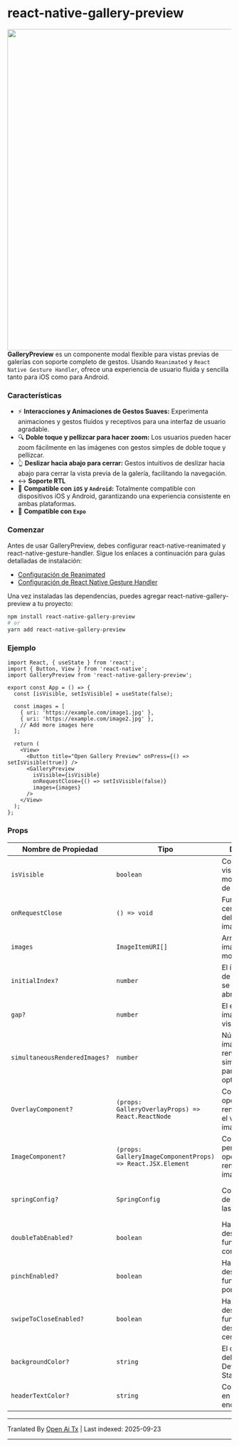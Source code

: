   
 # react-native-gallery-preview
  
  <div>
    <img align="right" height="720" src="https://raw.githubusercontent.com/chrizuuu/react-native-gallery-preview/main/example.gif">
  </div>

  **GalleryPreview** es un componente modal flexible para vistas previas de galerías con soporte completo de gestos. Usando `Reanimated` y `React Native Gesture Handler`, ofrece una experiencia de usuario fluida y sencilla tanto para iOS como para Android.
  
  ### Características
  
  * ⚡  **Interacciones y Animaciones de Gestos Suaves:** Experimenta animaciones y gestos fluidos y receptivos para una interfaz de usuario agradable.
  * 🔍 **Doble toque y pellizcar para hacer zoom:** Los usuarios pueden hacer zoom fácilmente en las imágenes con gestos simples de doble toque y pellizcar.
  * 👆 **Deslizar hacia abajo para cerrar:** Gestos intuitivos de deslizar hacia abajo para cerrar la vista previa de la galería, facilitando la navegación.
  *  ↔️ **Soporte RTL**
  * 📱 **Compatible con `iOS` y `Android`:** Totalmente compatible con dispositivos iOS y Android, garantizando una experiencia consistente en ambas plataformas.
  * 📱 **Compatible con `Expo`**
  ### Comenzar
  Antes de usar GalleryPreview, debes configurar react-native-reanimated y react-native-gesture-handler. Sigue los enlaces a continuación para guías detalladas de instalación:
  
  * [Configuración de Reanimated](https://docs.swmansion.com/react-native-reanimated/docs/fundamentals/getting-started/#installation)
  * [Configuración de React Native Gesture Handler](ht↔️tps://docs.swmansion.com/react-native-gesture-handler/docs/fundamentals/installation)

  Una vez instaladas las dependencias, puedes agregar react-native-gallery-preview a tu proyecto:
  



  ```sh
  npm install react-native-gallery-preview
  # or
  yarn add react-native-gallery-preview
  
  ```

### Ejemplo

```tsx
import React, { useState } from 'react';
import { Button, View } from 'react-native';
import GalleryPreview from 'react-native-gallery-preview';

export const App = () => {
  const [isVisible, setIsVisible] = useState(false);

  const images = [
    { uri: 'https://example.com/image1.jpg' },
    { uri: 'https://example.com/image2.jpg' },
    // Add more images here
  ];

  return (
    <View>
      <Button title="Open Gallery Preview" onPress={() => setIsVisible(true)} />
      <GalleryPreview
        isVisible={isVisible}
        onRequestClose={() => setIsVisible(false)}
        images={images}
      />
    </View>
  );
};
```

### Props

| Nombre de Propiedad        | Tipo                                      | Descripción                                                                                                                      | Predeterminado                                                                                                    |
|----------------------------|-------------------------------------------|----------------------------------------------------------------------------------------------------------------------------------|------------------------------------------------------------------------------------------------------------------|
| `isVisible`                | `boolean`                                 | Controla la visibilidad del modal del visor de imágenes.                                                                         | -                                                                                                                |
| `onRequestClose`           | `() => void`                              | Función para cerrar el modal del visor de imágenes.                                                                              | -                                                                                                                |
| `images`                   | `ImageItemURI[]`                          | Array de URIs de imágenes que se mostrarán.                                                                                      | -                                                                                                                |
| `initialIndex?`             | `number`                                  | El índice inicial de la imagen que se mostrará al abrir el visor.                                                                | `0`                                                                                                              |
| `gap?`                      | `number`                                  | El espacio entre imágenes en el visor.                                                                                           | `24`                                                                                                             |
| `simultaneousRenderedImages?` | `number`                                  | Número de imágenes renderizadas simultáneamente para optimización.                                                               | `6`                                                                                                              |                                                                                                         |
| `OverlayComponent?`          | `(props: GalleryOverlayProps) => React.ReactNode` | Componente opcional para renderizar sobre el visor de imágenes.                                                   | -                                                                                                                |
| `ImageComponent?`           | `(props: GalleryImageComponentProps) => React.JSX.Element` | Componente personalizado opcional para renderizar cada imagen.                                                                    | -                                                                                                                |
| `springConfig?`             | `SpringConfig`                            | Configuración de resorte para las animaciones.                                                                                   | `{ damping: 1000, mass: 1, stiffness: 250, restDisplacementThreshold: 0.02, restSpeedThreshold: 4 }`              |
| `doubleTabEnabled?`           | `boolean`                                        | Habilitar o deshabilitar la función de zoom con doble toque.                                                                      | `true`                                                                                                           |
| `pinchEnabled?`               | `boolean`                                        | Habilitar o deshabilitar la función de zoom por pellizco.                                                                        | `true`                                                                                                           |
| `swipeToCloseEnabled?`        | `boolean`                                        | Habilitar o deshabilitar la función de deslizar para cerrar.                                                                     | `true`                                                                                                           |
| `backgroundColor?`        | `string`                                        | El color de fondo del modal, DefaultHeader y StatusBar.                                                                            | `#000`                                                                                                           |
| `headerTextColor?`        | `string`                                        | Color del texto en el encabezado.                                                                                                 | `#fff`                                                                                                           |



---

Tranlated By [Open Ai Tx](https://github.com/OpenAiTx/OpenAiTx) | Last indexed: 2025-09-23

---